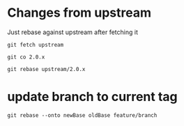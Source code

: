 # Changes from upstream

Just rebase against upstream after fetching it

```
git fetch upstream

git co 2.0.x

git rebase upstream/2.0.x
```

# update branch to current tag

```
git rebase --onto newBase oldBase feature/branch
```
